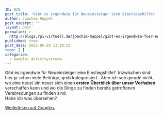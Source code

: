 ```yaml
---
ID: 825
post_title: 'Gibt es irgendwie für Neueinsteiger eine Einstiegshilfe?  Inzwischen sind hier ja schon viele Beiträge&#8230;'
author: Joachim Happel
post_excerpt: ""
layout: post
permalink: >
  http://blogs.rpi-virtuell.de/joachim-happel/gibt-es-irgendwie-fuer-neueinsteiger-eine-einstiegshilfe-inzwischen-sind-hier-ja-schon-viele-beitraege/
published: true
post_date: 2013-05-29 13:30:23
tags: [ ]
categories:
  - Google+ Activitystream
---
```

Gibt es irgendwie für Neueinsteiger eine Einstiegshilfe?  Inzwischen sind hier ja schon viele Beiträge, grob kategorisiert.  Aber ich seh gerade nicht, wo eine neue/ ein neuer sich einen <b>ersten Überblick über unser Vorhaben</b> verschaffen kann und wo die Dinge zu finden bereits getroffenen Verabredungen zu finden sind.<br />Habe ich was übersehen?﻿<div class="g-crossposting-backlink"><a href="https://plus.google.com/116540735797820304001/posts/PMESiwbLntB" target="_blank">Weiterlesen auf Google+</a></div>